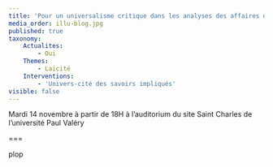 ```yaml
---
title: 'Pour un universalisme critique dans les analyses des affaires de la Cité, avec Mondher Kilani, anthropologue'
media_order: illu-blog.jpg
published: true
taxonomy:
    Actualites:
        - Oui
    Themes:
        - Laïcité
    Interventions:
        - 'Univers-cité des savoirs impliqués'
visible: false
---
```


Mardi 14 novembre à partir de 18H à l’auditorium du site Saint Charles de l’université Paul Valéry 

===

plop